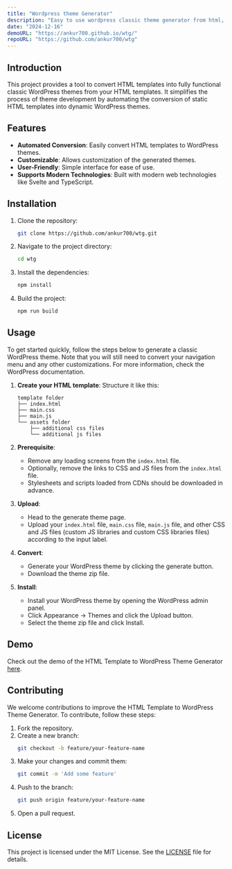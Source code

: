 ```yaml
---
title: "Wordpress theme Generator"
description: "Easy to use wordpress classic theme generator from html, css & javascript files."
date: "2024-12-16"
demoURL: "https://ankur700.github.io/wtg/"
repoURL: "https://github.com/ankur700/wtg"
---
```



## Introduction

This project provides a tool to convert HTML templates into fully functional classic WordPress themes from your HTML templates. It simplifies the process of theme development by automating the conversion of static HTML templates into dynamic WordPress themes.

## Features

- **Automated Conversion**: Easily convert HTML templates to WordPress themes.
- **Customizable**: Allows customization of the generated themes.
- **User-Friendly**: Simple interface for ease of use.
- **Supports Modern Technologies**: Built with modern web technologies like Svelte and TypeScript.

## Installation

1. Clone the repository:
   ```sh
   git clone https://github.com/ankur700/wtg.git
   ```
2. Navigate to the project directory:
   ```sh
   cd wtg
   ```
3. Install the dependencies:
   ```sh
   npm install
   ```
4. Build the project:
   ```sh
   npm run build
   ```

## Usage

To get started quickly, follow the steps below to generate a classic WordPress theme. Note that you will still need to convert your navigation menu and any other customizations. For more information, check the WordPress documentation.

1. **Create your HTML template**: Structure it like this:
   ```
   template folder
   ├── index.html
   ├── main.css
   ├── main.js
   └── assets folder
       ├── additional css files
       └── additional js files
   ```

2. **Prerequisite**:
   - Remove any loading screens from the `index.html` file.
   - Optionally, remove the links to CSS and JS files from the `index.html` file.
   - Stylesheets and scripts loaded from CDNs should be downloaded in advance.

3. **Upload**:
   - Head to the generate theme page.
   - Upload your `index.html` file, `main.css` file, `main.js` file, and other CSS and JS files (custom JS libraries and custom CSS libraries files) according to the input label.

4. **Convert**:
   - Generate your WordPress theme by clicking the generate button.
   - Download the theme zip file.

5. **Install**:
   - Install your WordPress theme by opening the WordPress admin panel.
   - Click Appearance -> Themes and click the Upload button.
   - Select the theme zip file and click Install.

## Demo

Check out the demo of the HTML Template to WordPress Theme Generator [here](https://ankur700.github.io/wtg/).

## Contributing

We welcome contributions to improve the HTML Template to WordPress Theme Generator. To contribute, follow these steps:

1. Fork the repository.
2. Create a new branch:
   ```sh
   git checkout -b feature/your-feature-name
   ```
3. Make your changes and commit them:
   ```sh
   git commit -m 'Add some feature'
   ```
4. Push to the branch:
   ```sh
   git push origin feature/your-feature-name
   ```
5. Open a pull request.

## License

This project is licensed under the MIT License. See the [LICENSE](LICENSE) file for details.
